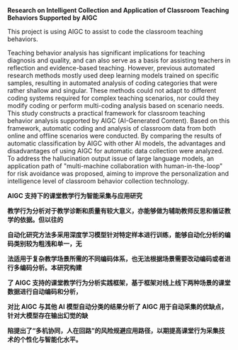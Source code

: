 **Research on Intelligent Collection and Application of Classroom Teaching Behaviors Supported by AIGC**



This project is using AIGC to assist to code the classroom teaching behaviors.

Teaching behavior analysis has significant implications for teaching diagnosis and quality, and can also serve as a basis for assisting teachers in reflection and evidence-based teaching. However, previous automated research methods mostly used deep learning models trained on specific samples, resulting in automated analysis of coding categories that were rather shallow and singular. These methods could not adapt to different coding systems required for complex teaching scenarios, nor could they modify coding or perform multi-coding analysis based on scenario needs. This study constructs a practical framework for classroom teaching behavior analysis supported by AIGC (AI-Generated Content). Based on this framework, automatic coding and analysis of classroom data from both online and offline scenarios were conducted. By comparing the results of automatic classification by AIGC with other AI models, the advantages and disadvantages of using AIGC for automatic data collection were analyzed. To address the hallucination output issue of large language models, an application path of "multi-machine collaboration with human-in-the-loop" for risk avoidance was proposed, aiming to improve the personalization and intelligence level of classroom behavior collection technology.

**AIGC 支持下的课堂教学行为智能采集与应用研究**

**教学行为分析对于教学诊断和质量有较大意义，亦能够做为辅助教师反思和循证教学的依据。但以往的**

**自动化研究方法多采用深度学习模型针对特定样本进行训练，能够自动化分析的编码类别较为粗浅和单一，无**

**法适用于复杂教学场景所需的不同编码体系，也无法根据场景需要改动编码或者进行多编码分析。本研究构建**

**了 AIGC 支持的课堂教学行为分析实践框架，基于框架对线上线下两种场景的课堂数据进行自动编码和分析，**

**对比 AIGC 与其他 AI 模型自动分类的结果分析了 AIGC 用于自动采集的优缺点，针对大模型存在输出幻觉的缺**

**陷提出了“多机协同，人在回路”的风险规避应用路径，以期提高课堂行为采集技术的个性化与智能化水平。**

